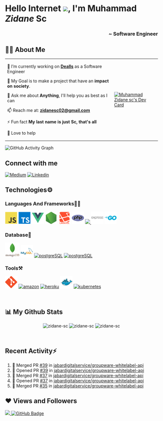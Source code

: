 
<!-- <a href="#"><img width="100%" height="auto" src="https://i.imgur.com/iXuL1HG.png" height="175px"/></a> -->

<h1 align="left" style="">Hello Internet <img src="https://raw.githubusercontent.com/MartinHeinz/MartinHeinz/master/wave.gif" width="30px">, I'm Muhammad <i>Zidane</i> Sc</h1>
<h3 align="right">~ Software Engineer</h3>


## 🙋‍♂️ About Me

<table width="100%">
  <tr width="100%">
    <td valign="center" width="70%">
<!-- 🌱 I’m currently learning **Nest Js** -->

🏢 I’m currently working on **[Dealls](https://dealls.com//)** as a Software Engineer
      
🎯 My Goal is to make a project that have an **impact on society**.
    
💬 Ask me about **Anything**,  I'll help you as best as I can

📫 Reach me at: **zidanesc02@gmail.com**

⚡ Fun fact **My last name is just Sc, that's all**

💖 Love to help

      
<td width="30%">
        <a href="https://app.daily.dev/zidanesc"><img src="https://api.daily.dev/devcards/4b7c2301e3a646aebe175e6b50064eeb.png?r=stk" width="400" alt="Muhammad Zidane sc's Dev Card"/></a>
    </td>
    
  </tr>
  </table>
  
![GitHub Activity Graph](https://activity-graph.herokuapp.com/graph?username=zidane-sc&theme=dracula&hide_border=true)

## Connect with me
[![Medium](https://img.shields.io/badge/Medium-12100E?style=for-the-badge&logo=medium&logoColor=white)](https://medium.com/@zidanesc02)
[![Linkedin](https://img.shields.io/badge/LinkedIn-0077B5?style=for-the-badge&logo=linkedin&logoColor=white)](https://www.linkedin.com/in/zidane-sc)
<!-- [![Twitter](https://img.shields.io/badge/Twitter-1DA1F2?style=for-the-badge&logo=twitter&logoColor=white)](https://twitter.com/ScZidane) -->
<!-- [![Telegram](https://img.shields.io/badge/Telegram-2CA5E0?style=for-the-badge&logo=telegram&logoColor=white)](https://t.me/zidane-sc) -->
<!-- [![Discord](https://img.shields.io/badge/Discord-7289DA?style=for-the-badge&logo=discord&logoColor=white)](https://discordapp.com/users/438594052514906112/) -->
<!-- youtube, hackerrank, leetcode,  instagram, codepen, codechef -->

## Technologies⚙️

### Languages And Frameworks✍🏼

<p>
    <a href="https://developer.mozilla.org/en-US/docs/Web/JavaScript" target="_blank"><img src="https://raw.githubusercontent.com/devicons/devicon/2ae2a900d2f041da66e950e4d48052658d850630/icons/javascript/javascript-original.svg" alt="javascript" width="40" height="40" /></a>
    <a href="https://www.typescriptlang.org/" target="_blank"><img src="https://raw.githubusercontent.com/devicons/devicon/2ae2a900d2f041da66e950e4d48052658d850630/icons/typescript/typescript-original.svg" alt="typescript" width="40" height="40" /></a>
    <a href="https://vuejs.org/" target="_blank"><img src="https://raw.githubusercontent.com/devicons/devicon/2ae2a900d2f041da66e950e4d48052658d850630/icons/vuejs/vuejs-original.svg" alt="vuejs" width="40" height="40" /></a>
    <a href="https://nodejs.org/" target="_blank"><img src="https://raw.githubusercontent.com/devicons/devicon/2ae2a900d2f041da66e950e4d48052658d850630/icons/nodejs/nodejs-original.svg" alt="nodejs" width="40" height="40" /></a>
    <a href="http://laravel.com/" target="_blank"><img src="https://raw.githubusercontent.com/devicons/devicon/2ae2a900d2f041da66e950e4d48052658d850630/icons/laravel/laravel-plain-wordmark.svg" alt="laravel" width="40" height="40" /></a>
    <a href="https://www.php.net/" target="_blank"><img src="https://raw.githubusercontent.com/devicons/devicon/2ae2a900d2f041da66e950e4d48052658d850630/icons/php/php-original.svg" alt="php" width="40" height="40" /></a>
    <a href="https://www.java.com" target="_blank"> <img src="https://img.icons8.com/color/48/000000/java-coffee-cup-logo.png"/> </a>
    <a href="https://expressjs.com/" target="_blank"><img src="https://raw.githubusercontent.com/devicons/devicon/2ae2a900d2f041da66e950e4d48052658d850630/icons/express/express-original-wordmark.svg" alt="expressjs" width="40" height="40" /></a>
    <a href="https://go.dev/" target="_blank"><img src="https://raw.githubusercontent.com/devicons/devicon/2ae2a900d2f041da66e950e4d48052658d850630/icons/go/go-original-wordmark.svg" alt="golang" width="40" height="40" /></a>
</p>
  
### Database💾
 <p>
    <a href="https://www.mongodb.com/" target="_blank"> <img src="https://raw.githubusercontent.com/devicons/devicon/master/icons/mongodb/mongodb-original-wordmark.svg" alt="mongodb" width="48" height="48"/></a>
  <a href="https://www.mysql.com/" target="_blank"><img src="https://raw.githubusercontent.com/devicons/devicon/2ae2a900d2f041da66e950e4d48052658d850630/icons/mysql/mysql-original-wordmark.svg" alt="mysql" width="40" height="40" /></a>
  <a href="https://www.postgresql.org" target="_blank"><img src="https://4.bp.blogspot.com/-XAaaf2U1Dnw/WCFhgXcGH6I/AAAAAAAAA_Q/VfnIT2LtiZEwZWk0xZt_JtkBiicS3NeSACLcB/s1600/postgresql.png" alt="postgreSQL" width="40" height="40" /></a>
  <a href="https://www.redis.io" target="_blank"><img src="https://kelolaserver.com/wp-content/uploads/2019/01/redis.png" alt="postgreSQL" width="40" height="40" /></a>
 </p>
  
### Tools⚒️

<p>
 <a href="https://git-scm.com/" target="_blank"><img src="https://raw.githubusercontent.com/devicons/devicon/2ae2a900d2f041da66e950e4d48052658d850630/icons/git/git-original.svg" alt="git" width="40" height="40" /></a>
<a href="https://aws.amazon.com/id/" target="_blank"><img src="https://upload.wikimedia.org/wikipedia/commons/thumb/9/93/Amazon_Web_Services_Logo.svg/800px-Amazon_Web_Services_Logo.svg.png" alt="amazon" width="40" height="40" /></a>
        <a href="www.heroku.com" target="_blank"><img src="https://images.g2crowd.com/uploads/product/image/social_landscape/social_landscape_bf0fb4cb7fe948c42f37ded73895638f/salesforce-heroku.png" alt="heroku" width="40" height="40" /></a>
  <a href="https://www.docker.com/" target="_blank"><img src="https://raw.githubusercontent.com/devicons/devicon/2ae2a900d2f041da66e950e4d48052658d850630/icons/docker/docker-original.svg" alt="docker" width="40" height="40" /></a>
  <a href="https://kubernetes.io/" target="_blank"><img src="https://pbs.twimg.com/card_img/1526662477920206848/Fv5SgFdw?format=png&name=small" alt="kubernetes" width="40" height="40" /></a>
</p>
  
<br/>


## 📊 My Github Stats

<p align="center"> <img width="40%" height="180em" src="https://github-readme-stats-eight-theta.vercel.app/api/top-langs/?username=zidane-sc&hide=html&layout=compact&langs_count=8&theme=algolia&hide_border=true" alt="zidane-sc" />  <img width="48%" height="180em" src="https://github-readme-stats.vercel.app/api?username=zidane-sc&show_icons=true&theme=algolia&locale=en&hide_border=true&include_all_commits=true&count_private=true" alt="zidane-sc" /> <img width="48%" src="https://github-readme-streak-stats.herokuapp.com/?user=zidane-sc&theme=black-ice&hide_border=true&stroke=0000&background=060A0CD0" alt="zidane-sc" /> </p>

<br/>

## Recent Activity⚡

<!--START_SECTION:activity-->
1. 🎉 Merged PR [#39](https://github.com/jabardigitalservice/groupware-whitelabel-api/pull/39) in [jabardigitalservice/groupware-whitelabel-api](https://github.com/jabardigitalservice/groupware-whitelabel-api)
2. 💪 Opened PR [#39](https://github.com/jabardigitalservice/groupware-whitelabel-api/pull/39) in [jabardigitalservice/groupware-whitelabel-api](https://github.com/jabardigitalservice/groupware-whitelabel-api)
3. 🎉 Merged PR [#37](https://github.com/jabardigitalservice/groupware-whitelabel-api/pull/37) in [jabardigitalservice/groupware-whitelabel-api](https://github.com/jabardigitalservice/groupware-whitelabel-api)
4. 💪 Opened PR [#37](https://github.com/jabardigitalservice/groupware-whitelabel-api/pull/37) in [jabardigitalservice/groupware-whitelabel-api](https://github.com/jabardigitalservice/groupware-whitelabel-api)
5. 🎉 Merged PR [#35](https://github.com/jabardigitalservice/groupware-whitelabel-api/pull/35) in [jabardigitalservice/groupware-whitelabel-api](https://github.com/jabardigitalservice/groupware-whitelabel-api)
<!--END_SECTION:activity-->


## ❤ Views and Followers
<a href="https://github.com/Meghna-DAS/github-profile-views-counter">
    <img src="https://komarev.com/ghpvc/?username=zidane-sc">
</a>
<a href="https://github.com/zidane-sc?tab=followers"><img src="https://img.shields.io/github/followers/zidane-sc?label=Followers&style=social" alt="GitHub Badge"></a>
